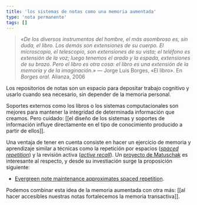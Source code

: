 ```yaml
---
title: 'los sistemas de notas como una memoria aumentada'
type: 'nota permanente'
tags: []
---
```


>*«De los diversos instrumentos del hombre, el más asombroso es, sin duda, el libro. Los demás son extensiones de su cuerpo. El microscopio, el telescopio, son extensiones de su vista; el teléfono es extensión de la voz; luego tenemos el arado y la espada, extensiones de su brazo. Pero el libro es otra cosa: el libro es una extensión de la memoria y de la imaginación.»* — Jorge Luis Borges, «El libro». En *Borges oral*. Alianza, 2006

Los repositorios de notas son un espacio para depositar trabajo cognitivo y usarlo cuando sea necesario, sin depender de la memoria personal.

Soportes externos como los libros o los sistemas computacionales son mejores para mantener la integridad de determinada información que creamos. Pero cuidado: [[el diseño de los sistemas y soportes de información influye directamente en el tipo de conocimiento producido a partir de ellos]].

Una ventaja de tener en cuenta consiste en hacer un ejercicio de memoria y aprendizaje similar a técnicas como la repetición por espacios ([*spaced repetition*](https://en.wikipedia.org/wiki/Spaced_repetition)) y la revisión activa ([*active recall*](https://en.wikipedia.org/wiki/Active_recall)). Un [proyecto de Matuschak](https://quantum.country/) es interesante al respecto, y desde su investiación surge la proposición siguiente:

- [Evergreen note maintenance approximates spaced repetition](https://notes.andymatuschak.org/z6yfTwYekzvBkVjeH7WBUrSAJhyGTMYDAyYW7).

Podemos combinar esta idea de la memoria aumentada con otra más: [[al hacer accesibles nuestras notas fortalecemos la memoria transactiva]].